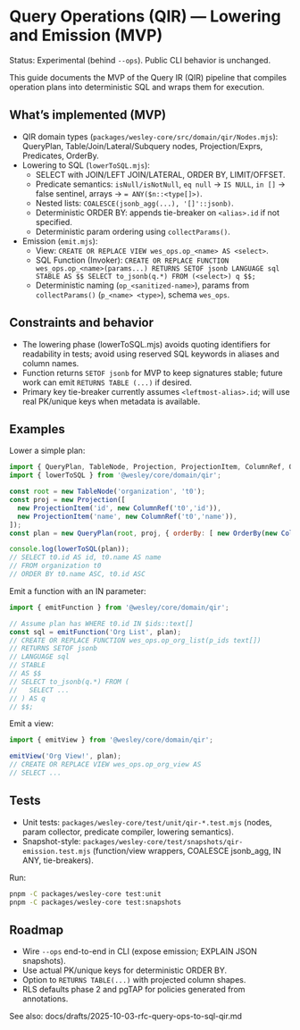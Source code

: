# Query Operations (QIR) — Lowering and Emission (MVP)

Status: Experimental (behind `--ops`). Public CLI behavior is unchanged.

This guide documents the MVP of the Query IR (QIR) pipeline that compiles operation plans into deterministic SQL and wraps them for execution.

## What’s implemented (MVP)

- QIR domain types (`packages/wesley-core/src/domain/qir/Nodes.mjs`): QueryPlan, Table/Join/Lateral/Subquery nodes, Projection/Exprs, Predicates, OrderBy.
- Lowering to SQL (`lowerToSQL.mjs`):
  - SELECT with JOIN/LEFT JOIN/LATERAL, ORDER BY, LIMIT/OFFSET.
  - Predicate semantics: `isNull/isNotNull`, `eq null` → `IS NULL`, `in []` → false sentinel, arrays → `= ANY($n::<type[]>)`.
  - Nested lists: `COALESCE(jsonb_agg(...), '[]'::jsonb)`.
  - Deterministic ORDER BY: appends tie-breaker on `<alias>.id` if not specified.
  - Deterministic param ordering using `collectParams()`.
- Emission (`emit.mjs`):
  - View: `CREATE OR REPLACE VIEW wes_ops.op_<name> AS <select>`.
  - SQL Function (Invoker): `CREATE OR REPLACE FUNCTION wes_ops.op_<name>(params...) RETURNS SETOF jsonb LANGUAGE sql STABLE AS $$ SELECT to_jsonb(q.*) FROM (<select>) q $$;`
  - Deterministic naming (`op_<sanitized-name>`), params from `collectParams()` (`p_<name> <type>`), schema `wes_ops`.

## Constraints and behavior

- The lowering phase (lowerToSQL.mjs) avoids quoting identifiers for readability in tests; avoid using reserved SQL keywords in aliases and column names.
- Function returns `SETOF jsonb` for MVP to keep signatures stable; future work can emit `RETURNS TABLE (...)` if desired.
- Primary key tie-breaker currently assumes `<leftmost-alias>.id`; will use real PK/unique keys when metadata is available.

## Examples

Lower a simple plan:

```js
import { QueryPlan, TableNode, Projection, ProjectionItem, ColumnRef, OrderBy } from '@wesley/core/domain/qir';
import { lowerToSQL } from '@wesley/core/domain/qir';

const root = new TableNode('organization', 't0');
const proj = new Projection([
  new ProjectionItem('id', new ColumnRef('t0','id')),
  new ProjectionItem('name', new ColumnRef('t0','name')),
]);
const plan = new QueryPlan(root, proj, { orderBy: [ new OrderBy(new ColumnRef('t0','name'), 'asc') ] });

console.log(lowerToSQL(plan));
// SELECT t0.id AS id, t0.name AS name
// FROM organization t0
// ORDER BY t0.name ASC, t0.id ASC
```

Emit a function with an IN parameter:

```js
import { emitFunction } from '@wesley/core/domain/qir';

// Assume plan has WHERE t0.id IN $ids::text[]
const sql = emitFunction('Org List', plan);
// CREATE OR REPLACE FUNCTION wes_ops.op_org_list(p_ids text[])
// RETURNS SETOF jsonb
// LANGUAGE sql
// STABLE
// AS $$
// SELECT to_jsonb(q.*) FROM (
//   SELECT ...
// ) AS q
// $$;
```

Emit a view:

```js
import { emitView } from '@wesley/core/domain/qir';

emitView('Org View!', plan);
// CREATE OR REPLACE VIEW wes_ops.op_org_view AS
// SELECT ...
```

## Tests

- Unit tests: `packages/wesley-core/test/unit/qir-*.test.mjs` (nodes, param collector, predicate compiler, lowering semantics).
- Snapshot-style: `packages/wesley-core/test/snapshots/qir-emission.test.mjs` (function/view wrappers, COALESCE jsonb_agg, IN ANY, tie-breakers).

Run:

```bash
pnpm -C packages/wesley-core test:unit
pnpm -C packages/wesley-core test:snapshots
```

## Roadmap

- Wire `--ops` end-to-end in CLI (expose emission; EXPLAIN JSON snapshots).
- Use actual PK/unique keys for deterministic ORDER BY.
- Option to `RETURNS TABLE(...)` with projected column shapes.
- RLS defaults phase 2 and pgTAP for policies generated from annotations.

See also: docs/drafts/2025-10-03-rfc-query-ops-to-sql-qir.md
